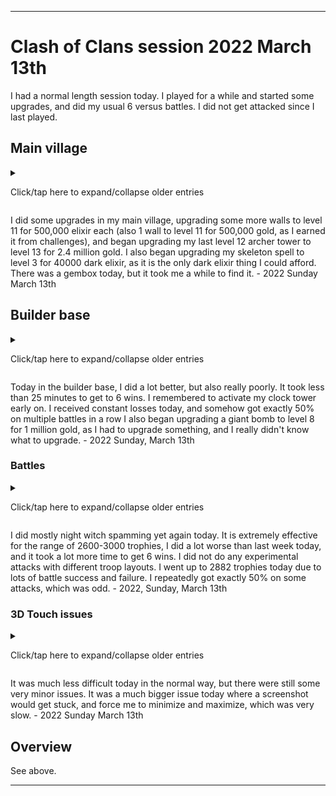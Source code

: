 
***

# Clash of Clans session 2022 March 13th

I had a normal length session today. I played for a while and started some upgrades, and did my usual 6 versus battles. <!-- Taken out on August 1st 2021, this is getting too old || I am still considering making this game a daily/bi-daily game (decision started 14 Sundays ago (Sunday, April 18th 2021) and it got stronger 13 Sundays ago (Sunday, April 25th 2021) and became very close to becoming official 10 Sundays (Sunday, May 16th 2021) I am now really considering it) !--> <!--I didn't get attacked since I last played.!--> I did not get attacked since I last played.

## Main village

<details><summary><p>Click/tap here to expand/collapse older entries</p></summary>

I did some upgrades in my main village, upgrading my 2nd bomb tower to level 3 for 2.5 million gold, and upgrading 4 walls to level 10 for 500,000 elixir each, 2,000,000 elixir total. I am surprised how I have managed to get almost half of my walls from level 9 to level 10 already. - 2021 Sunday October 24th

I did some upgrades in my main village, upgrading my hidden tesla to level 7 for 2 million gold, and upgrading 4 walls to level 10 for 500,000 elixir each, 2,000,000 elixir total. I am surprised how I have managed to get almost half of my walls from level 9 to level 10 already. There are less than 100 walls left to upgrade to level 10. - 2021 Sunday October 31st

I did some upgrades in my main village, upgrading a missed archer tower to level 12 for 2.5 million gold, and upgrading 4 walls to level 10 for 500,000 elixir each, 2,000,000 elixir total. I am surprised how I have managed to get almost half of my walls from level 9 to level 10 already. There are less than 100 walls left to upgrade to level 10. - 2021 Sunday November 7th

I did some upgrades in my main village, upgrading a hidden tesla to level 7 for 2 million gold, and upgrading 5 walls to level 10 for 500,000 elixir each, 2,000,000 elixir total, and 500,000 gold each, 500,000 gold total. I am surprised how I have managed to get almost half of my walls from level 9 to level 10 already. There are less than 89 walls left to upgrade to level 10. - 2021 Sunday November 14th

I did some upgrades in my main village, upgrading a hidden tesla to level 7 for 2 million gold, and upgrading 6 walls to level 10 for 500,000 elixir each, 3,000,000 elixir total. I am surprised how I have managed to get almost half of my walls from level 9 to level 10 already. There are less than 85 walls left to upgrade to level 10. - 2021 Sunday November 21st

I did some upgrades in my main village, upgrading a hidden tesla to level 7 for 2 million gold, and upgrading 7 walls to level 10 for 500,000 elixir and 500,000 gold each, 2,500,000 elixir and 1,000,000 gold total. I am surprised how I have managed to get almost half of my walls from level 9 to level 10 already. There are less than 77 walls left to upgrade to level 10. - 2021 Sunday November 28th

I did some upgrades in my main village, upgrading my second X-BOW to level 2 for 2 million gold, and upgrading 4 walls to level 10 for 500,000 elixir, 2,000,000 elixir total. I am surprised how I have managed to get well over half of my walls from level 9 to level 10 already. There are less than 73 walls left to upgrade to level 10. - 2021, Sunday, December 5th

I did some upgrades in my main village, upgrading at least 7 walls to level 10, as there was a 60% off sale on walls (and a sale on other upgrades) wall upgrades from 9 to 10 cost 200,000 instead of 500,000. I began upgrading a spring trap to level 5 for 1.2 million gold. There are less than 62 walls left to upgrade to level 10. The game is now in Winter mode and has snow and other winter effects active. - 2021, Sunday, December 12th

I did some upgrades in my main village, upgrading at least 10 walls to level 10, as there was a 60% off sale on walls (and a sale on other upgrades) wall upgrades from 9 to 10 cost 200,000 instead of 500,000. I began upgrading an archer tower to level 13 for 2.5 million gold. This has been considered a pipe dream to me for a long time, I remember when level 13 archer towers were the max level. There are less than 52 walls left to upgrade to level 10. The game is now in Winter mode and has snow and other winter effects active. - 2021, Sunday, December 19th

I did some upgrades in my main village, upgrading at least 12 walls to level 10, as there was a 60% off sale on walls (and a sale on other upgrades) wall upgrades from 9 to 10 cost 200,000 instead of 500,000. I began upgrading my double cannon to level 13 for 2 million gold. There are less than 40 walls left to upgrade to level 10. - 2021, Sunday, December 26th

I did some upgrades in my main village, upgrading at least 12 walls to level 10, as there was a 60% off sale on walls (and a sale on other upgrades) wall upgrades from 9 to 10 cost 200,000 instead of 500,000. I began upgrading my geared up archer tower to level 13 for 2 .4million gold. There are less than 29 walls left to upgrade to level 10. - 2022, Sunday, January 2nd

I did some upgrades in my main village, upgrading at least 12 walls to level 10, as there was a 60% off sale on walls (and a sale on other upgrades) wall upgrades from 9 to 10 cost 200,000 instead of 500,000. I began upgrading a cannon to level 13 for 2 million gold. There are only 4 walls left to upgrade to level 10. - 2022, Sunday, January 9th

I did some upgrades in my main village, upgrading my last 4 walls to level 10, as there was a 60% off sale on walls (and a sale on other upgrades) wall upgrades from 9 to 10 cost 200,000 instead of 500,000. I began upgrading a cannon to level 13 for 2 million gold. I began upgrading walls to level 11, I plan to just upgrade the ones around the core of my base (center) I also found that I could have began construction on an inferno tower today. - 2022, Sunday, January 16th

I did some upgrades in my main village, upgrading some walls to level 11 for 500,000 gold and 500,000 elixir each, and starting construction on my first inferno tower. I also cleaned up a gem box, and that was about it. - 2022 Sunday January 23rd

I did some upgrades in my main village, upgrading some walls to level 11 for 500,000 gold and 500,000 elixir each, and starting to upgrade another archer tower to level 13, along with my archer queen to level 21. I couldn't afford a 2nd inferno tower today. There were no new gemboxes today. That was about it. - 2022 Sunday January 30th

I did some upgrades in my main village, upgrading some walls to level 11 for 500,000 elixir each, and began to build a second inferno tower. I am now capable of upgrading to town hall 11, but may possibly not do so, as I am already really low on space, and I also heard about a 100 building limit. There was 1 new gembox today. I got attacked twice since I last played, both attacks were unsuccessful. That was about it. - 2022 Sunday February 6th

I did some upgrades in my main village, upgrading some walls to level 11 for 500,000 elixir each, and began upgrading another archer tower to level 13. There was 1 new gembox today. I got attacked once since I last played, although the attack was unsuccessful (a single barbarian, obviously someone was trying to drop trophies). That was about it. - 2022 Sunday February 13th

I did some upgrades in my main village, upgrading some walls to level 11 for 500,000 elixir each, and began upgrading another archer tower to level 13. There were no new gemboxes today. The game finally forced an update, but the upgrade prices remained the same, so it appears that they are to stay that way. - 2022 Sunday February 20th

I did some upgrades in my main village, upgrading some more walls to level 11 for 500,000 elixir each, and began upgrading another archer tower to level 13. There was 1 new gembox today. There is only 1 more archer tower to get to level 13, I will be upgrading my cannons next. - 2022 Sunday February 27th

I did some upgrades in my main village, upgrading some more walls to level 11 for 500,000 elixir each, and began upgrading another cannon to level 13 for 2 million gold. I was going to upgrade the last level 12 archer tower to level 13, but I was about ~200,000 gold shy. There was 1 new gembox today. There is only 1 more archer tower to get to level 13, then I will continue on with cannon upgrades. - 2022 Sunday March 6th

</details>

I did some upgrades in my main village, upgrading some more walls to level 11 for 500,000 elixir each (also 1 wall to level 11 for 500,000 gold, as I earned it from challenges), and began upgrading my last level 12 archer tower to level 13 for 2.4 million gold. I also began upgrading my skeleton spell to level 3 for 40000 dark elixir, as it is the only dark elixir thing I could afford. There was a gembox today, but it took me a while to find it. - 2022 Sunday March 13th

## Builder base

<details><summary><p>Click/tap here to expand/collapse older entries</p></summary>

Today in the builder base, I did a lot worse, and it took me a while to get 6 wins. After getting 6 wins, I upgraded my builder barracks to level 11 for 2,000,000 elixir. It will unlock the hog glider, which I may try out. I just wanted to do an upgrade today. Next week, I will be upgrading my multi-mortar to level 8 for 3.5 million gold. - 2021 Sunday October 24th

Today in the builder base, I did really well, getting 3 3 star attacks in a row, but after that, it took me a while to get 6 wins. After getting 6 wins, I upgraded my multi-mortar to level 8 for 3.5 million gold. - 2021 Sunday October 31st

Today in the builder base, I did well, taking me a while to get 6 wins. After getting 6 wins, I upgraded my elixir to level 9 for 2.5 million gold. - 2021 Sunday November 7th

Today in the builder base, I did a lot worse, and it took me a while to get 6 wins. After getting 6 wins, I upgraded my battle machine to level 22 for 3.2 million elixir. I am just upgrading it to see if it can get at all better, and so I can unlock O.T.T.O. I have come to the conclusion that the Battle Machine is the worst hero in the game, as it always goes out of its way to kill itself, either going directly to a crusher, or walking through 6 buildings and getting shot 200 times, then dying without hitting anything. It still is decent in some ways (it is better than nothing) but I still consider it the worst hero to have. - 2021 Sunday November 14th

Today in the builder base, I did well, and it didn't take very long to get 6 wins, as I had multiple trophy droppers go against me in a row. Whenever I see a completely maxed out base, I assume that it is someone dropping down. This hasn't failed me yet. Whenever I try it, it never works, but when others do, it does. Last tim I tried to just deploy the battle machine and surrender, it ended in a draw. I don't get it. Once I was done with battles, I upgraded a hidden mine to level 9 for 500,000 gold. - 2021 Sunday November 21st

Today in the builder base, I did well, and it took a little while to get to 6 wins. On one attack, I managed to destroy a nearly maxed out base. I upgraded a hidden mine to level 9 for 500,000 gold again before quitting, with 2 left after this one. - 2021 Sunday November 28th

Today in the builder base, I did well, and it took a little while to get to 6 wins. I upgraded my battle machine to level 23 for 3.3 million elixir before quitting - 2021, Sunday, December 5th

Today in the builder base, I did well, and it took a little while to get to 6 wins. I upgraded my mega tesla to level 8 for 4 million gold. - 2021 Sunday, December 12th

Today in the builder base, I did well, and it took less time to get to 6 wins. I upgraded my hidden bomb to level 9 for 0.5 million gold, as I was saving up for the max level Mega Tesla and the level 24 battle machine, but couldn't afford either, and had to upgrade something. - 2021 Sunday, December 19th

Today in the builder base, I did poorly, and it took over 30 minutes to get to 6 wins. I cleaned up some obstacles, then upgraded my battle machine to level 24 afterwards. - 2021 Sunday, December 26th

Today in the builder base, I did better, and it took less than 25 minutes to get to 6 wins. I cleaned up some obstacles, then upgraded a hidden bomb to level 9 for 500,000 coins afterwards, as I couldn't afford to upgrade anything else. - 2022 Sunday, January 2nd

Today in the builder base, I did better, and it took less than 15 minutes to get to 6 wins. I cleaned up some obstacles, then upgraded a hidden bomb to level 9 for 500,000 coins afterwards, as I couldn't afford to upgrade anything else. This was the last cheapest upgrade I could do. I almost have all hidden traps maxed out (excluding teslas) - 2022 Sunday, January 9th

Today in the builder base, I did better, and it took less than 15 minutes to get to 6 wins. I cleaned up some obstacles, then upgraded my battle machine to level 25 for 3.5 million elixir. I plan to upgrade my mega tesla to level 9 next week. - 2022 Sunday, January 16th

Today in the builder base, I did a lot worse, and it took over 32 minutes to get to 6 wins. I upgraded my mega tesla to level 9 before starting to battle. - 2022 Sunday, January 23rd

Today in the builder base, I did a bit better. It took over 23 minutes to get to 6 wins. I upgraded a giant bomb to level 7 for 600,000 gold before quitting, as I couldn't afford a preferred upgrade (lava launcher level 3) - 2022 Sunday, January 30th

Today in the builder base, I did a bit better. It took over 20 minutes to get to 6 wins. I began upgrading a lava launcher to level 3 before quitting. - 2022 Sunday, February 6th

Today in the builder base, I did a lot worse. It took over 30 minutes to get to 6 wins. I began upgrading my battle machine to level 26 before quitting. - 2022 Sunday, February 13th

Today in the builder base, I did a lot better. It took less than 25 minutes to get to 6 wins. I began upgrading a giant bomb to level 8 for 1 million gold before quitting. - 2022 Sunday, February 20th

Today in the builder base, I did a lot better. It took less than 25 minutes to get to 6 wins. I began upgrading a giant bomb to level 8 for 1 million gold before quitting. - 2022 Sunday, February 27th

Today in the builder base, I did a lot better. It took less than 25 minutes to get to 6 wins. I forgot to activate my clock tower early on however. I made it very close to 3000 trophies, then suffered a series of losses before I got the rest of my 6 wins for today. I also began upgrading my battle machine to level 27 for 3.7 million elixir. I have been planning on upgrading my night witch to level 17 after I max out my battle machine. - 2022 Sunday, March 6th

</details>

Today in the builder base, I did a lot better, but also really poorly. It took less than 25 minutes to get to 6 wins. I remembered to activate my clock tower early on. I received constant losses today, and somehow got exactly 50% on multiple battles in a row I also began upgrading a giant bomb to level 8 for 1 million gold, as I had to upgrade something, and I really didn't know what to upgrade. - 2022 Sunday, March 13th

### Battles

<details><summary><p>Click/tap here to expand/collapse older entries</p></summary>

I did mostly night witch spamming today. It is extremely effective for the range of 2600-3000 trophies, I did a lot better today, and it took a lot less time to get 6 wins. I did not do any experimental attacks with different troop layouts. I dropped far below 2900 and 2800 trophies today due to these losses. - 2021 September 12th

I did mostly night witch spamming today. It is extremely effective for the range of 2600-3000 trophies, I did a lot better today, and it took a lot less time to get 6 wins. I did not do any experimental attacks with different troop layouts. I didn't drop below 2780 trophies today due to lots of battle success - 2021 September 19th

I did mostly night witch spamming today. It is extremely effective for the range of 2600-3000 trophies, I did a lot worse today, and it took a bit more time to get 6 wins. I did not do any experimental attacks with different troop layouts. I dropped to 2828 trophies today due to lots of battle success - 2021 September 26th

I did mostly night witch spamming today. It is extremely effective for the range of 2600-3000 trophies, I did about the same as last week today, and it took a bit more time to get 6 wins. I did not do any experimental attacks with different troop layouts. I dropped to 2833 trophies today due to lots of battle success - 2021 October 3rd

I did mostly night witch spamming today. It is extremely effective for the range of 2600-3000 trophies, I did about the same as last week today, and it took a bit more time to get 6 wins. I did not do any experimental attacks with different troop layouts. I dropped to 2853 trophies today due to lots of battle success - 2021 October 10th

I did mostly night witch spamming today. It is extremely effective for the range of 2600-3000 trophies, I did about the same as last week today, and it took a bit more time to get 6 wins. I did not do any experimental attacks with different troop layouts. I rose to 2881 trophies today due to lots of battle success - 2021 October 17th

I did mostly night witch spamming today. It is extremely effective for the range of 2600-3000 trophies, I did about the same as last week today, and it took a bit more time to get 6 wins. I did not do any experimental attacks with different troop layouts. I dropped to 2855 trophies today due to lots of battle success and failure - 2021 October 24th

For my first attack, I tried out hog gliders, they are essentially useless at level 1, so I didn't use them any further today. I did mostly night witch spamming today. It is extremely effective for the range of 2600-3000 trophies, I did about the same as last week today, and it took a bit more time to get 6 wins. I did not do any experimental attacks with different troop layouts. I dropped to 2855 trophies today due to lots of battle success and failure - 2021 Sunday October 31st

For my first attack. I did mostly night witch spamming today. It is extremely effective for the range of 2600-3000 trophies, I did about the same as last week today, and it took a bit more time to get 6 wins. I did not do any experimental attacks with different troop layouts. I dropped to 2855 trophies today due to lots of battle success and failure - 2021 Sunday November 7th

I did mostly night witch spamming yet again today. It is extremely effective for the range of 2600-3000 trophies, I did about the same as last week today, and it took a bit more time to get 6 wins. I did not do any experimental attacks with different troop layouts. I dropped to 2740 trophies today due to lots of battle success and failure - 2021 Sunday November 14th

I did mostly night witch spamming yet again today. It is extremely effective for the range of 2600-3000 trophies, I did about the same as last week today, and it took a bit more time to get 6 wins. I did not do any experimental attacks with different troop layouts. I dropped to 2740 trophies today due to lots of battle success and failure - 2021 Sunday November 14th

I did mostly night witch spamming yet again today. It is extremely effective for the range of 2600-3000 trophies, I did about the same as last week today, and it took a very little time to get 6 wins. I did not do any experimental attacks with different troop layouts. I rose up to 2863 trophies today due to lots of battle success and failure - 2021 Sunday November 21st

I did mostly night witch spamming yet again today. It is extremely effective for the range of 2600-3000 trophies, I did about the same as last week today, and it took a a little bit of time to get 6 wins. I did not do any experimental attacks with different troop layouts. I dropped down to 2844 trophies today due to lots of battle success and failure - 2021 Sunday November 28th

I did mostly night witch spamming yet again today. It is extremely effective for the range of 2600-3000 trophies, I did about the same as last week today, and it took a a lot more time to get 6 wins. I did not do any experimental attacks with different troop layouts. I dropped down to 2809 trophies today due to lots of battle success and failure - 2021, Sunday, December 5th

I did mostly night witch spamming yet again today. It is extremely effective for the range of 2600-3000 trophies, I did about the same as last week today, and it took a a lot more time to get 6 wins. I did not do any experimental attacks with different troop layouts. I dropped down to 2714 trophies today due to lots of battle success and failure - 2021, Sunday, December 12th

I did mostly night witch spamming yet again today. It is extremely effective for the range of 2600-3000 trophies, I did about the same as last week today, and it took a lot less time to get 6 wins. I did not do any experimental attacks with different troop layouts. I went up to 2801 trophies today due to lots of battle success and failure. I am starting to notice more and more people doing the all night witch attack method. It is surprising it has never been patched. - 2021, Sunday, December 19th

I did mostly night witch spamming yet again today. It is extremely effective for the range of 2600-3000 trophies, I did about the same as last week today, and it took a lot MORE time to get 6 wins. I did not do any experimental attacks with different troop layouts. I went down to 2749 trophies today due to lots of battle success and failure. I noticed a lot less people doing the all night witch attack method against me today. - 2021, Sunday, December 26th

I did mostly night witch spamming yet again today. It is extremely effective for the range of 2600-3000 trophies, I did about the same as last week today, and it took a lot less time to get 6 wins. I did not do any experimental attacks with different troop layouts. I went up to 2779 trophies today due to lots of battle success and failure. - 2022, Sunday, January 2nd

I did mostly night witch spamming yet again today. It is extremely effective for the range of 2600-3000 trophies, I did about the same as last week today, and it took a lot less time to get 6 wins. I did not do any experimental attacks with different troop layouts. I went up to 2928 trophies today due to lots of battle success and failure. - 2022, Sunday, January 9th

I did mostly night witch spamming yet again today. It is extremely effective for the range of 2600-3000 trophies, I did about the same as last week today, and it took a lot less time to get 6 wins. I did not do any experimental attacks with different troop layouts. I went up to 2984 trophies today due to lots of battle success and failure. - 2022, Sunday, January 16th

I did mostly night witch spamming yet again today. It is extremely effective for the range of 2600-3000 trophies, I did a lot worse than last week today, and it took a bit less time to get 6 wins. I got 4 wins in a row, followed by many losses, then 2 wins. I did not do any experimental attacks with different troop layouts. I went up to 2854 trophies today due to lots of battle success and failure. - 2022, Sunday, January 30th

I did mostly night witch spamming yet again today. It is extremely effective for the range of 2600-3000 trophies, I did a bit better than last week today, and it took a bit less time to get 6 wins. I did not do any experimental attacks with different troop layouts. I went up to 2884 trophies today due to lots of battle success and failure. - 2022, Sunday, February 6th

I did mostly night witch spamming yet again today. It is extremely effective for the range of 2600-3000 trophies, I did a bit better than last week today, and it took a lot more time to get 6 wins. I did not do any experimental attacks with different troop layouts. I went down to 2729 trophies today due to lots of battle success and failure. - 2022, Sunday, February 13th

I did mostly night witch spamming yet again today. It is extremely effective for the range of 2600-3000 trophies, I did a bit better than last week today, and it took a lot more time to get 6 wins. I did not do any experimental attacks with different troop layouts. I went up to 2818 trophies today due to lots of battle success and failure. - 2022, Sunday, February 20th

I did mostly night witch spamming yet again today. It is extremely effective for the range of 2600-3000 trophies, I did a bit better than last week today, and it took a lot more time to get 6 wins. I did not do any experimental attacks with different troop layouts. I went up to 2848 trophies today due to lots of battle success and failure. - 2022, Sunday, February 27th

I did mostly night witch spamming yet again today. It is extremely effective for the range of 2600-3000 trophies, I did a lot better than last week today, and it took a lot less time to get 6 wins. I did not do any experimental attacks with different troop layouts. I went up to 2857 trophies today due to lots of battle success and failure. I almost made it to 3000 trophies, but then suffered a series of losses. - 2022, Sunday, March 6th

</details>

I did mostly night witch spamming yet again today. It is extremely effective for the range of 2600-3000 trophies, I did a lot worse than last week today, and it took a lot more time to get 6 wins. I did not do any experimental attacks with different troop layouts. I went up to 2882 trophies today due to lots of battle success and failure. I repeatedly got exactly 50% on some attacks, which was odd. - 2022, Sunday, March 13th

### 3D Touch issues

<details><summary><p>Click/tap here to expand/collapse older entries</p></summary>

While playing today, I constantly dealt with issues related to my posture of holding the device (which caused constant errors, and sporadic screengrabs) and the return of an annoying bug that made the game do nothing but zoom in and out with little control. The only fix is to turn the screen off, back on, quickly minimize the game, maximimize it, then quickly turn the screen off again, back on, quickly minimize the game again, and maximize it. It was so annoying. Sometimes it would start doing it again after the next screengrab. - 2021, Sunday, November 28th

There were no touchscreen control issues today, and I was a lot better about my posture. - 2021, Sunday, December 5th

I had increased difficulty with the screen today compared to last week, but it still wasn't as bad as 2 weeks ago. - 2021, Sunday, December 12th

It was a bit difficult again today, but it got better over time. - 2021, Sunday, December 19th

It was very difficult at times today. - 2021 Sunday December 26th

It was extremely difficult and frustrating today. - 2022 Sunday January 2nd

It was extremely difficult and frustrating again today, the screenshot functionality was also having issues. - 2022 Sunday January 9th

It was a lot less difficult today, but there were still some issues. - 2022 Sunday January 16th

It was very very difficult and frustrating today, although it was mostly screenshot functionality that was at issue. - 2022 Sunday January 23rd

It was a lot less difficult today, but there were still some issues. - 2022 Sunday January 30th

It was much less difficult today, but there were still some minor issues. - 2022 Sunday February 6th

It was a lot MORE difficult today. - 2022 Sunday February 13th

It was a lot less difficult today, but there were still some issues. - 2022 Sunday February 20th

It was about the same as last week. - 2022 Sunday February 27th

It was much less difficult today, but there were still some very minor issues. - 2022 Sunday March 6th

</details>

It was much less difficult today in the normal way, but there were still some very minor issues. It was a much bigger issue today where a screenshot would get stuck, and force me to minimize and maximize, which was very slow. - 2022 Sunday March 13th

## Overview

See above.

***
